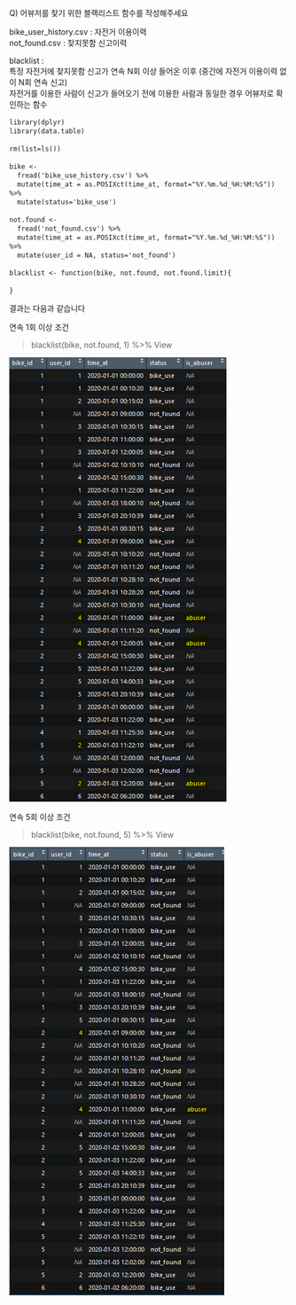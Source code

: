 Q) 어뷰저를 찾기 위한 블랙리스트 함수를 작성해주세요

bike_user_history.csv : 자전거 이용이력  
not_found.csv : 찾지못함 신고이력  

blacklist :   
  특정 자전거에 찾지못함 신고가 연속 N회 이상 들어온 이후 (중간에 자전거 이용이력 없이 N회 연속 신고)  
  자전거를 이용한 사람이 신고가 들어오기 전에 이용한 사람과 동일한 경우 어뷰저로 확인하는 함수  

```{r, message=FALSE, warning=FALSE}
library(dplyr)
library(data.table)

rm(list=ls())

bike <- 
  fread('bike_use_history.csv') %>%
  mutate(time_at = as.POSIXct(time_at, format="%Y.%m.%d_%H:%M:%S")) %>%
  mutate(status='bike_use')

not.found <-
  fread('not_found.csv') %>%
  mutate(time_at = as.POSIXct(time_at, format="%Y.%m.%d_%H:%M:%S")) %>%
  mutate(user_id = NA, status='not_found')

blacklist <- function(bike, not.found, not.found.limit){
  
}
```

결과는 다음과 같습니다  

연속 1회 이상 조건 
> blacklist(bike, not.found, 1) %>% View   

![target!](find_abuser_1.PNG)

연속 5회 이상 조건 
> blacklist(bike, not.found, 5) %>% View  

![target!](find_abuser_5.PNG)
